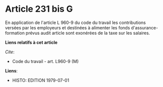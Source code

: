 # Article 231 bis G

En application de l'article L 960-9 du code du travail les contributions versées par les employeurs et destinées à alimenter
les fonds d'assurance-formation prévus audit article sont exonérées de la taxe sur les salaires.

**Liens relatifs à cet article**

_Cite_:

  - Code du travail - art. L960-9 (M)

**Liens**:

  - HISTO: EDITION 1979-07-01
